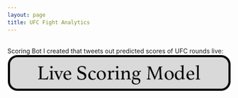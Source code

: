 ```yaml
---
layout: page
title: UFC Fight Analytics
---
```


&nbsp;<br>
Scoring Bot I created that tweets out predicted scores of UFC rounds live: &nbsp;<br>
[![Image](/assets/buttons/live_scoring_model.png)](https://oconnellryan.github.io/ufc-judging-analysis.html)


